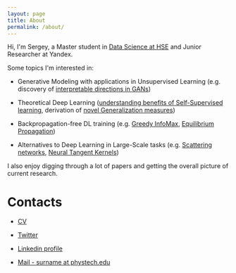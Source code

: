 ```yaml
---
layout: page
title: About
permalink: /about/
---
```


Hi, I'm Sergey, a Master student in [Data Science at HSE](https://www.hse.ru/en/ma/datasci/) and Junior Researcher at Yandex.


Some topics I'm interested in:

- Generative Modeling with applications in Unsupervised Learning (e.g. discovery of [interpretable directions in GANs](http://proceedings.mlr.press/v119/voynov20a.html))

- Theoretical Deep Learning ([understanding benefits of Self-Supervised learning](https://arxiv.org/abs/2102.08850), derivation of [novel Generalization measures](https://windowsontheory.org/2020/10/18/understanding-generalization-requires-rethinking-deep-learning/))

- Backpropagation-free DL training (e.g. [Greedy InfoMax](https://proceedings.neurips.cc/paper/2019/hash/851300ee84c2b80ed40f51ed26d866fc-Abstract.html), [Equilibrium Propagation](https://www.frontiersin.org/articles/10.3389/fncom.2017.00024/full))

- Alternatives to Deep Learning in Large-Scale tasks (e.g. [Scattering networks](https://openreview.net/forum?id=SJxWS64FwH), [Neural Tangent Kernels](https://papers.nips.cc/paper/2018/hash/5a4be1fa34e62bb8a6ec6b91d2462f5a-Abstract.html))

I also enjoy digging through a lot of papers and getting the overall picture of current research.

# Contacts

- [CV](https://janrocketman.github.io/assets/CV_Chervontsev.pdf)

- [Twitter](https://twitter.com/Schmidhoobough)

- [Linkedin profile](linkedin.com/in/sergey-chervontsev-78436416b)

- [Mail - surname at phystech.edu](mailto:chervontsev.ss@phystech.edu)

